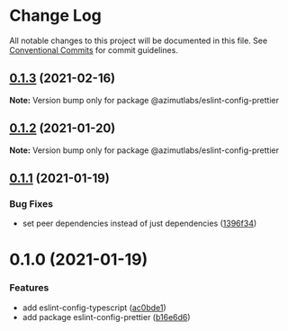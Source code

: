 # Change Log

All notable changes to this project will be documented in this file.
See [Conventional Commits](https://conventionalcommits.org) for commit guidelines.

## [0.1.3](https://github.com/azimutlabs/eslint/compare/@azimutlabs/eslint-config-prettier@0.1.2...@azimutlabs/eslint-config-prettier@0.1.3) (2021-02-16)

**Note:** Version bump only for package @azimutlabs/eslint-config-prettier





## [0.1.2](https://github.com/azimutlabs/eslint/compare/@azimutlabs/eslint-config-prettier@0.1.1...@azimutlabs/eslint-config-prettier@0.1.2) (2021-01-20)

**Note:** Version bump only for package @azimutlabs/eslint-config-prettier





## [0.1.1](https://github.com/azimutlabs/eslint/compare/@azimutlabs/eslint-config-prettier@0.1.0...@azimutlabs/eslint-config-prettier@0.1.1) (2021-01-19)


### Bug Fixes

* set peer dependencies instead of just dependencies ([1396f34](https://github.com/azimutlabs/eslint/commit/1396f346ef2014b9d52d62d0e8a97f5a11cd7f71))





# 0.1.0 (2021-01-19)


### Features

* add eslint-config-typescript ([ac0bde1](https://github.com/azimutlabs/eslint/commit/ac0bde1d66167af9444e3b833cb8104b7d328074))
* add package eslint-config-prettier ([b16e6d6](https://github.com/azimutlabs/eslint/commit/b16e6d6e764761efb3ee810d48bfbc619c1100e6))
